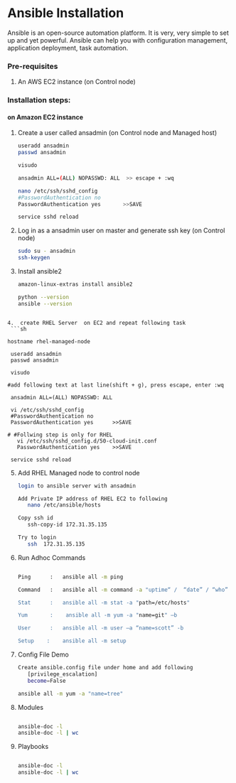 # Ansible Installation

Ansible is an open-source automation platform. It is very, very simple to set up and yet powerful. Ansible can help you with configuration management, application deployment, task automation.

### Pre-requisites

1. An AWS EC2 instance (on Control node)

### Installation steps:
#### on Amazon EC2 instance

   
1. Create a user called ansadmin (on Control node and Managed host)  
   ```sh
   useradd ansadmin
   passwd ansadmin
   
   visudo
   
   ansadmin ALL=(ALL) NOPASSWD: ALL  >> escape + :wq
   
   nano /etc/ssh/sshd_config
   #PasswordAuthentication no
   PasswordAuthentication yes		>>SAVE
   
   service sshd reload

   
2. Log in as a ansadmin user on master and generate ssh key (on Control node)
   ```sh 
   sudo su - ansadmin
   ssh-keygen
   ```
   
3.	Install ansible2
	```sh
	amazon-linux-extras install ansible2
	
	python --version
	ansible --version
   ```

4.	create RHEL Server  on EC2 and repeat following task
	```sh

   hostname rhel-managed-node

	useradd ansadmin
	passwd ansadmin
	   
	visudo
	   
   #add following text at last line(shift + g), press escape, enter :wq

	ansadmin ALL=(ALL) NOPASSWD: ALL  
	   
	vi /etc/ssh/sshd_config
	#PasswordAuthentication no
	PasswordAuthentication yes		>>SAVE

   # #Follwing step is only for RHEL
      vi /etc/ssh/sshd_config.d/50-cloud-init.conf
      PasswordAuthentication yes    >>SAVE
       
	service sshd reload

   ```

5. Add RHEL Managed node to control node
      ```sh
      login to ansible server with ansadmin
      
      Add Private IP address of RHEL EC2 to following
         nano /etc/ansible/hosts

      Copy ssh id
         ssh-copy-id 172.31.35.135

      Try to login
         ssh  172.31.35.135


      ```
6. Run Adhoc Commands
      ```sh
      
      Ping		:	ansible all -m ping
      
      Command	:	ansible all -m command -a "uptime“ /  “date” / “who”
      
      Stat		:	ansible all -m stat -a "path=/etc/hosts"
      
      Yum		:	 ansible all -m yum -a "name=git" –b
      
      User		:	ansible all -m user –a “name=scott” -b
      
      Setup	   :	ansible all -m setup  
      

      ```

7. Config File Demo
      ```sh
      Create ansible.config file under home and add following
         [privilege_escalation]
         become=False

      ansible all -m yum -a "name=tree"


      ```

8. Modules
      ```sh

      ansible-doc -l 
      ansible-doc -l | wc

      ```

9. Playbooks
      ```sh

      ansible-doc -l 
      ansible-doc -l | wc

      ```